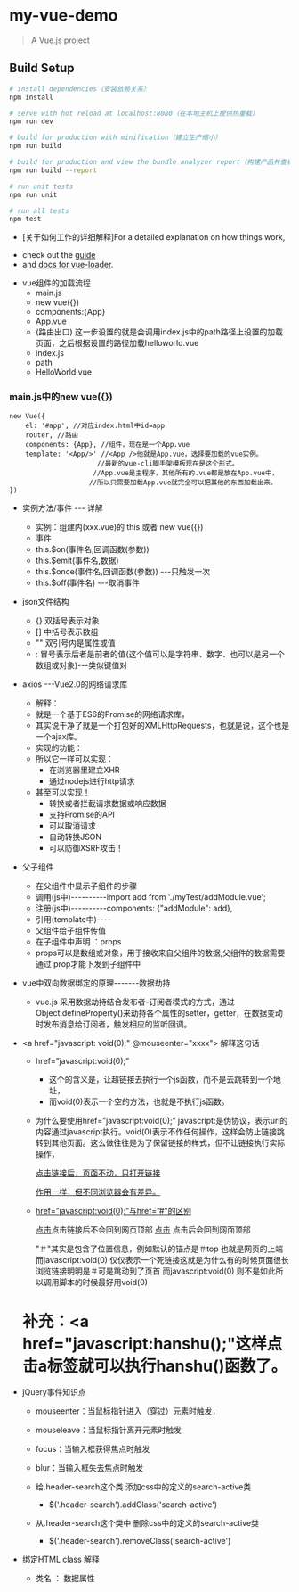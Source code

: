 # my-vue-demo

> A Vue.js project

## Build Setup

``` bash
# install dependencies（安装依赖关系）
npm install

# serve with hot reload at localhost:8080（在本地主机上提供热重载）
npm run dev

# build for production with minification（建立生产缩小）
npm run build

# build for production and view the bundle analyzer report（构建产品并查看包分析器报告）
npm run build --report

# run unit tests
npm run unit

# run all tests
npm test
```

* [关于如何工作的详细解释]For a detailed explanation on how things work, 
- check out the [guide](http://vuejs-templates.github.io/webpack/) 
- and [docs for vue-loader](http://vuejs.github.io/vue-loader).



* vue组件的加载流程
	- main.js
	- new vue({})
	- components:{App}
	- App.vue
	- <router-view/>(路由出口)   这一步设置的就是会调用index.js中的path路径上设置的加载页面，之后根据设置的路径加载helloworld.vue
	- index.js
	- path
	- HelloWorld.vue


### main.js中的new vue({})
	new Vue({
	 	el: '#app', //对应index.html中id=app
	 	router, //路由
	 	components: {App}, //组件，现在是一个App.vue
	 	template: '<App/>' //<App />他就是App.vue，选择要加载的vue实例。
	 					  //最新的vue-cli脚手架模板现在是这个形式。
	 					 //App.vue是主程序，其他所有的.vue都是放在App.vue中，
	 					//所以只需要加载App.vue就完全可以把其他的东西加载出来。
	})


* 实例方法/事件  --- 详解
	- 实例：组建内(xxx.vue)的  this  或者    new vue({})
	- 事件
	 + this.$on(事件名,回调函数(参数))
	 + this.$emit(事件名,数据)
	 + this.$once(事件名,回调函数(参数))   ---只触发一次
	 + this.$off(事件名)   ---取消事件
	 
	 
	 
* json文件结构
	- {} 双括号表示对象
	- [] 中括号表示数组
	- "" 双引号内是属性或值
	- :  冒号表示后者是前者的值(这个值可以是字符串、数字、也可以是另一个数组或对象)---类似键值对


* axios   ---Vue2.0的网络请求库
	- 解释：
	 + 就是一个基于ES6的Promise的网络请求库，
	 + 其实说干净了就是一个打包好的XMLHttpRequests，也就是说，这个也是一个ajax库。
	- 实现的功能：
	 + 所以它一样可以实现：
	 	+ 在浏览器里建立XHR
	 	+ 通过nodejs进行http请求
	 + 甚至可以实现！
	 	+ 转换或者拦截请求数据或响应数据
	 	+ 支持Promise的API
	 	+ 可以取消请求
	 	+ 自动转换JSON
	 	+ 可以防御XSRF攻击！
	 	

* 父子组件
	- 在父组件中显示子组件的步骤
	 + 调用(js中)----------import add from './myTest/addModule.vue';
	 + 注册(js中)----------components: {"addModule": add},
	 + 引用(template中)----<addModule></addModule>
	 
	- 父组件给子组件传值
	 + 在子组件中声明 ：props
	 + props可以是数组或对象，用于接收来自父组件的数据,父组件的数据需要通过 prop才能下发到子组件中
	 
* vue中双向数据绑定的原理-------数据劫持
	+ vue.js 采用数据劫持结合发布者-订阅者模式的方式，通过Object.defineProperty()来劫持各个属性的setter，getter，在数据变动时发布消息给订阅者，触发相应的监听回调。


* <a href="javascript: void(0);" @mouseenter="xxxx"></a>   解释这句话

	- href=”javascript:void(0);”
		+ 这个的含义是，让超链接去执行一个js函数，而不是去跳转到一个地址，
		+ 而void(0)表示一个空的方法，也就是不执行js函数。
				
	- 为什么要使用href=”javascript:void(0);”
		javascript:是伪协议，表示url的内容通过javascript执行。void(0)表示不作任何操作，这样会防止链接跳转到其他页面。这么做往往是为了保留链接的样式，但不让链接执行实际操作，
		
		<a href="javascript：void(0)" onClick="window.open()"> 点击链接后，页面不动，只打开链接
		
		<a href="#" onclick="javascript:return false;"> 作用一样，但不同浏览器会有差异。
	
	- href=”javascript:void(0);”与href=”#"的区别
		
		<a href="javascript:void(0)">点击</a>点击链接后不会回到网页顶部 <a href="#">点击</a> 点击后会回到网面顶部
		
		"＃"其实是包含了位置信息，例如默认的锚点是＃top 也就是网页的上端
		而javascript:void(0) 仅仅表示一个死链接这就是为什么有的时候页面很长浏览链接明明是＃可是跳动到了页首
		而javascript:void(0) 则不是如此所以调用脚本的时候最好用void(0)
		
	 # 补充：<a href="javascript:hanshu();"这样点击a标签就可以执行hanshu()函数了。
	 
* jQuery事件知识点
	- mouseenter：当鼠标指针进入（穿过）元素时触发，
	- mouseleave：当鼠标指针离开元素时触发
	
	- focus：当输入框获得焦点时触发
	- blur：当输入框失去焦点时触发
	
	- 给.header-search这个类    添加css中的定义的search-active类
		+ $('.header-search').addClass('search-active')
	- 从.header-search这个类中 删除css中的定义的search-active类
		+ $('.header-search').removeClass('search-active')
	 

* 绑定HTML class 解释
	- <div v-bind:class="{ active: isActive }"></div>
						             类名     ：    数据属性
